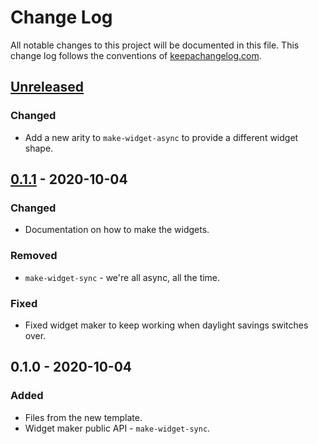 # Change Log
All notable changes to this project will be documented in this file. This change log follows the conventions of [keepachangelog.com](http://keepachangelog.com/).

## [Unreleased]
### Changed
- Add a new arity to `make-widget-async` to provide a different widget shape.

## [0.1.1] - 2020-10-04
### Changed
- Documentation on how to make the widgets.

### Removed
- `make-widget-sync` - we're all async, all the time.

### Fixed
- Fixed widget maker to keep working when daylight savings switches over.

## 0.1.0 - 2020-10-04
### Added
- Files from the new template.
- Widget maker public API - `make-widget-sync`.

[Unreleased]: https://github.com/your-name/redpoint/compare/0.1.1...HEAD
[0.1.1]: https://github.com/your-name/redpoint/compare/0.1.0...0.1.1

